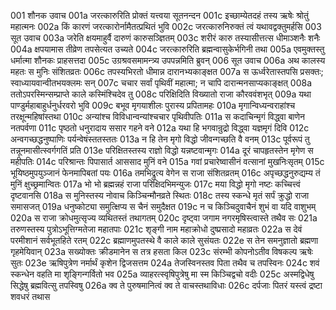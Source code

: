 001 	शौनक उवाच
001a	जरत्कारुरिति प्रोक्तं यत्त्वया सूतनन्दन
001c	इच्छाम्येतदहं तस्य ऋषेः श्रोतुं महात्मनः
002a	किं कारणं जरत्कारोर्नामैतत्प्रथितं भुवि
002c	जरत्कारुनिरुक्तं त्वं यथावद्वक्तुमर्हसि
003 	सूत उवाच
003a	जरेति क्षयमाहुर्वै दारुणं कारुसञ्ज्ञितम्
003c	शरीरं कारु तस्यासीत्तत्स धीमाञ्शनैः शनैः
004a	क्षपयामास तीव्रेण तपसेत्यत उच्यते
004c	जरत्कारुरिति ब्रह्मन्वासुकेर्भगिनी तथा
005a	एवमुक्तस्तु धर्मात्मा शौनकः प्राहसत्तदा
005c	उग्रश्रवसमामन्त्र्य उपपन्नमिति ब्रुवन्
006 	सूत उवाच
006a	अथ कालस्य महतः स मुनिः संशितव्रतः
006c	तपस्यभिरतो धीमान्न दारानभ्यकाङ्क्षत
007a	स ऊर्ध्वरेतास्तपसि प्रसक्तः; स्वाध्यायवान्वीतभयक्लमः सन्
007c	चचार सर्वां पृथिवीं महात्मा; न चापि दारान्मनसाप्यकाङ्क्षत्
008a	ततोऽपरस्मिन्सम्प्राप्ते काले कस्मिंश्चिदेव तु
008c	परिक्षिदिति विख्यातो राजा कौरववंशभृत्
009a	यथा पाण्डुर्महाबाहुर्धनुर्धरवरो भुवि
009c	बभूव मृगयाशीलः पुरास्य प्रपितामहः
010a	मृगान्विध्यन्वराहांश्च तरक्षून्महिषांस्तथा
010c	अन्यांश्च विविधान्वन्यांश्चचार पृथिवीपतिः
011a	स कदाचिन्मृगं विद्ध्वा बाणेन नतपर्वणा
011c	पृष्ठतो धनुरादाय ससार गहने वने
012a	यथा हि भगवान्रुद्रो विद्ध्वा यज्ञमृगं दिवि
012c	अन्वगच्छद्धनुष्पाणिः पर्यन्वेषंस्ततस्ततः
013a	न हि तेन मृगो विद्धो जीवन्गच्छति वै वनम्
013c	पूर्वरूपं तु तन्नूनमासीत्स्वर्गगतिं प्रति
013e	परिक्षितस्तस्य राज्ञो विद्धो यन्नष्टवान्मृगः
014a	दूरं चापहृतस्तेन मृगेण स महीपतिः
014c	परिश्रान्तः पिपासार्त आससाद मुनिं वने
015a	गवां प्रचारेष्वासीनं वत्सानां मुखनिःसृतम्
015c	भूयिष्ठमुपयुञ्जानं फेनमापिबतां पयः
016a	तमभिद्रुत्य वेगेन स राजा संशितव्रतम्
016c	अपृच्छद्धनुरुद्यम्य तं मुनिं क्षुच्छ्रमान्वितः
017a	भो भो ब्रह्मन्नहं राजा परिक्षिदभिमन्युजः
017c	मया विद्धो मृगो नष्टः कच्चित्त्वं दृष्टवानसि
018a	स मुनिस्तस्य नोवाच किञ्चिन्मौनव्रते स्थितः
018c	तस्य स्कन्धे मृतं सर्पं क्रुद्धो राजा समासजत्
019a	धनुष्कोट्या समुत्क्षिप्य स चैनं समुदैक्षत
019c	न च किञ्चिदुवाचैनं शुभं वा यदि वाशुभम्
020a	स राजा क्रोधमुत्सृज्य व्यथितस्तं तथागतम्
020c	दृष्ट्वा जगाम नगरमृषिस्त्वास्ते तथैव सः
021a	तरुणस्तस्य पुत्रोऽभूत्तिग्मतेजा महातपाः
021c	शृङ्गी नाम महाक्रोधो दुष्प्रसादो महाव्रतः
022a	स देवं परमीशानं सर्वभूतहिते रतम्
022c	ब्रह्माणमुपतस्थे वै काले काले सुसंयतः
022e	स तेन समनुज्ञातो ब्रह्मणा गृहमेयिवान्
023a	सख्योक्तः क्रीडमानेन स तत्र हसता किल
023c	संरम्भी कोपनोऽतीव विषकल्प ऋषेः सुतः
023e	ऋषिपुत्रेण नर्मार्थं कृशेन द्विजसत्तम
024a	तेजस्विनस्तव पिता तथैव च तपस्विनः
024c	शवं स्कन्धेन वहति मा शृङ्गिन्गर्वितो भव
025a	व्याहरत्स्वृषिपुत्रेषु मा स्म किञ्चिद्वचो वदीः
025c	अस्मद्विधेषु सिद्धेषु ब्रह्मवित्सु तपस्विषु
026a	क्व ते पुरुषमानित्वं क्व ते वाचस्तथाविधाः
026c	दर्पजाः पितरं यस्त्वं द्रष्टा शवधरं तथास
